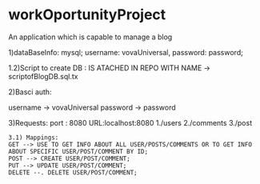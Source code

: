 # workOportunityProject
An application which is capable to manage a blog 


1)dataBaseInfo: mysql; username: vovaUniversal, password: password;
  
  1.2)Script to create DB : IS ATACHED IN REPO WITH NAME -> scriptofBlogDB.sql.tx
  
 
  

2)Basci auth:

username -> vovaUniversal
password -> password

3)Requests:
port : 8080
URL:localhost:8080
    1./users
    2./comments
    3./post
    
    3.1) Mappings: 
    GET --> USE TO GET INFO ABOUT ALL USER/POSTS/COMMENTS OR TO GET INFO ABOUT SPECIFIC USER/POST/COMMENT BY ID;
    POST --> CREATE USER/POST/COMMENT;
    PUT --> UPDATE USER/POST/COMMENT;
    DELETE --. DELETE USER/POST/COMMENT;


                       
